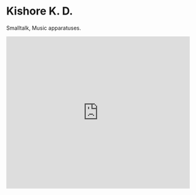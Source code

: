 <!DOCTYPE html>
<html>
<body>
<h1>Kishore K. D.</h1>
<p>Smalltalk, Music apparatuses.</p>
  <iframe src="https://scratch.mit.edu/projects/380055592/embed" allowtransparency="true" width="485" height="402" frameborder="0" scrolling="no" allowfullscreen></iframe>
</body>
</html>
